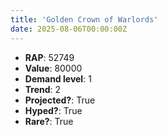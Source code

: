 ```yaml
---
title: 'Golden Crown of Warlords'
date: 2025-08-06T00:00:00Z
---
```

- **RAP**: 52749
- **Value**: 80000
- **Demand level**: 1
- **Trend**: 2
- **Projected?**: True
- **Hyped?**: True
- **Rare?**: True
